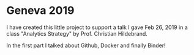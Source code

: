 # Geneva 2019



I have created this little project to support a talk I gave Feb 26, 2019 in a class "Analytics Strategy" by Prof. Christian Hildebrand.

In the first part I talked about Github, Docker and finally Binder!
